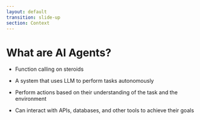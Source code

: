 ```yaml
---
layout: default
transition: slide-up
section: Context
---
```


# What are AI Agents?

<div v-click class="line-through">

* Function calling on steroids
</div>

<div v-click>

* A system that uses LLM to perform tasks autonomously
</div>

<div v-click>

* Perform actions based on their understanding of the task and the environment
</div>

<div v-click>

* Can interact with APIs, databases, and other tools to achieve their goals
</div>

